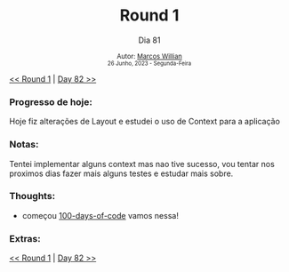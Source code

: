<div align="center">
  <h1>Round 1</h1>
  <p>Dia 81</p>

  <sub>
    Autor: <a href="https://github.com/marcosmwx" target="_blank">Marcos Willian</a>
    <br>
    <small>26 Junho, 2023 -  Segunda-Feira</small>
  </sub>
</div>

[<< Round 1](./README.MD) | [Day 82 >>](dia082.md)

### Progresso de hoje:

Hoje fiz alterações de Layout e estudei o uso de Context para a aplicação

### Notas:

Tentei implementar alguns context mas nao tive sucesso, vou tentar nos proximos dias fazer mais alguns testes e estudar mais sobre.

### Thoughts:

- começou [100-days-of-code](https://github.com/marcosmwx/100DaysOfCode) vamos nessa!

### Extras:

[<< Round 1](./README.MD) | [Day 82 >>](dia082.md)
